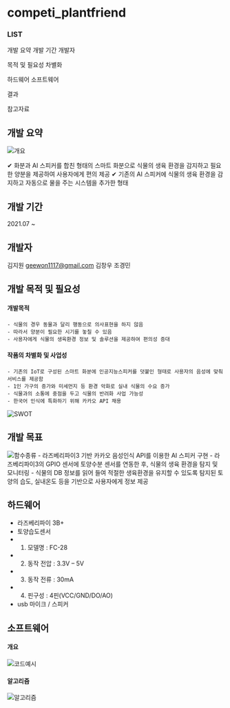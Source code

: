 # competi_plantfriend

### LIST
개발 요약
개발 기간
개발자

목적 및 필요성
차별화

하드웨어
소프트웨어

결과

참고자료




## 개발 요약
![개요](https://user-images.githubusercontent.com/82786563/135183208-4bd1df89-9ae7-4349-a3be-72ce69628a76.png)

✔ 화분과 AI 스피커를 합친 형태의 스마트 화분으로 식물의 생육 환경을 감지하고 필요한 양분을 제공하여 사용자에게 편의 제공
✔ 기존의 AI 스피커에 식물의 생육 환경을 감지하고 자동으로 물을 주는 시스템을 추가한 형태


## 개발 기간
2021.07 ~ 


## 개발자

김지원 geewon1117@gmail.com
김창우
조경민


## 개발 목적 및 필요성
   #### 개발목적
    - 식물의 경우 동물과 달리 행동으로 의사표현을 하지 않음
    - 따라서 양분이 필요한 시기를 놓칠 수 있음
    - 사용자에게 식물의 생육환경 정보 및 솔루션을 제공하여 편의성 증대
   #### 작품의 차별화 및 사업성
    - 기존의 IoT로 구성된 스마트 화분에 인공지능스피커를 덧붙인 형태로 사용자의 음성에 맞춰 서비스를 제공함
    - 1인 가구의 증가와 미세먼지 등 환경 악화로 실내 식물의 수요 증가
    - 식물과의 소통에 중점을 두고 식물의 반려화 사업 가능성
    - 한국어 인식에 특화하기 위해 카카오 API 채용

![SWOT](https://user-images.githubusercontent.com/82786563/135183255-284f30d6-1666-4e6f-9e2b-b46178ddc273.png)

## 개발 목표
![함수종류](https://user-images.githubusercontent.com/82786563/135183245-d4be93ed-6383-4da7-9003-386debb9b495.png)
    - 라즈베리파이3 기반 카카오 음성인식 API를 이용한 AI 스피커 구현
    - 라즈베리파이3의 GPIO 센서에 토양수분 센서를 연동한 후, 식물의 생육 환경을 탐지 및 모니터링
    - 식물의 DB 정보를 읽어 들여 적절한 생육환경을 유지할 수 있도록 탐지된 토양의 습도, 실내온도 등을 기반으로 사용자에게 정보 제공




## 하드웨어
- 라즈베리파이 3B+
- 토양습도센서
- 1. 모델명 : FC-28
- 2. 동작 전압 : 3.3V – 5V
- 3. 동작 전류 : 30mA
- 4. 핀구성 : 4핀(VCC/GND/DO/AO)
- usb 마이크 / 스피커


## 소프트웨어
#### 개요
![코드예시](https://user-images.githubusercontent.com/82786563/135183242-d2ad720e-2d87-49b3-968f-581d0c2549c3.png)


#### 알고리즘
![알고리즘](https://user-images.githubusercontent.com/82786563/135183239-4d5d380b-267b-4b90-984c-158c00f27b08.png)






 
